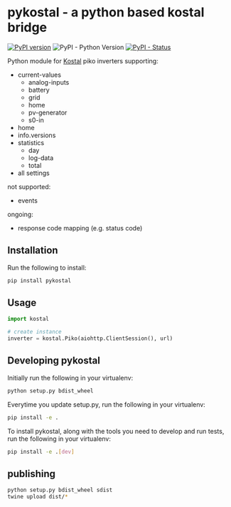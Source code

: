 # pykostal - a python based kostal bridge

[![PyPI version](https://badge.fury.io/py/pykostal.svg)](https://pypi.org/project/pykostal/)
![PyPI - Python Version](https://img.shields.io/pypi/pyversions/pykostal.svg)
[![PyPI - Status](https://img.shields.io/pypi/status/pykostal.svg)](https://pypi.org/project/pykostal/)

Python module for [Kostal](https://www.kostal-solar-electric.com/) piko inverters supporting:

- current-values
  - analog-inputs
  - battery
  - grid
  - home
  - pv-generator
  - s0-in
- home
- info.versions
- statistics
  - day
  - log-data
  - total
- all settings

not supported:

- events

ongoing:

- response code mapping (e.g. status code)

## Installation

Run the following to install:

```python
pip install pykostal
```

## Usage

```python
import kostal

# create instance
inverter = kostal.Piko(aiohttp.ClientSession(), url)
```

## Developing pykostal

Initially run the following in your virtualenv:

```bash
python setup.py bdist_wheel
```

Everytime you update setup.py, run the following in your virtualenv:

```bash
pip install -e .
```

To install pykostal, along with the tools you need to develop and run tests, run the following in your virtualenv:

```bash
pip install -e .[dev]
```

## publishing

```bash
python setup.py bdist_wheel sdist
twine upload dist/*
```
